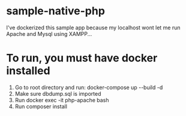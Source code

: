 # sample-native-php

I've dockerized this sample app because my localhost wont let me run Apache and Mysql using XAMPP...

# To run, you must have docker installed

1. Go to root directory and run: docker-compose up --build -d
2. Make sure dbdump.sql is imported
3. Run docker exec -it php-apache bash
4. Run composer install
